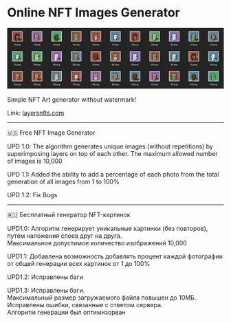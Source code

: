 # Online NFT Images Generator

<img src="demo_4.png">

Simple NFT Art generator without watermark!

Link:
<a href="https://layersnfts.com">layersnfts.com</a>

<hr>

🇺🇸 Free NFT Image Generator

UPD 1.0: The algorithm generates unique images (without repetitions) by superimposing layers on top of each other.
The maximum allowed number of images is 10,000

UPD 1.1: Added the ability to add a percentage of each photo from the total generation of all images from 1 to 100%

UPD 1.2: Fix Bugs
<hr>

🇷🇺 Бесплатный генератор NFT-картинок

UPD1.0: Алгоритм генерирует уникальные картинки (без повторов), путем наложения слоев друг на друга. <br>
Максимальное допустимое количество изображений 10,000

UPD1.1: Добавлена возможность добавлять процент каждой фотографии от общей генерации всех картинок от 1 до 100%

UPD1.2: Исправлены баги

UPD1.3: 
Исправлены баги. <br>
Максимальный размер загружаемого файла повышен до 10МБ. <br> 
Исправлены ошибки, связанные с ответом сервера. <br> 
Алгоритм генерации был оптимизорван <br>  
<br>
